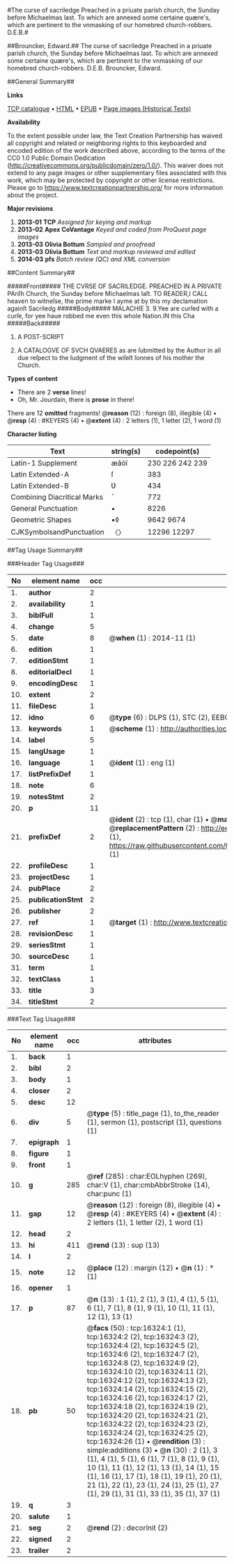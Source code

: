 #The curse of sacriledge Preached in a priuate parish church, the Sunday before Michaelmas last. To which are annexed some certaine quære's, which are pertinent to the vnmasking of our homebred church-robbers. D.E.B.#

##Brouncker, Edward.##
The curse of sacriledge Preached in a priuate parish church, the Sunday before Michaelmas last. To which are annexed some certaine quære's, which are pertinent to the vnmasking of our homebred church-robbers. D.E.B.
Brouncker, Edward.

##General Summary##

**Links**

[TCP catalogue](http://www.ota.ox.ac.uk/tcp/)  • 
[HTML](http://tei.it.ox.ac.uk/tcp/Texts-HTML/free/A00/A00200.html)  • 
[EPUB](http://tei.it.ox.ac.uk/tcp/Texts-EPUB/free/A00/A00200.epub) • 
[Page images (Historical Texts)](https://historicaltexts.jisc.ac.uk/eebo-99851069e)

**Availability**

To the extent possible under law, the Text Creation Partnership has waived all copyright and related or neighboring rights to this keyboarded and encoded edition of the work described above, according to the terms of the CC0 1.0 Public Domain Dedication (http://creativecommons.org/publicdomain/zero/1.0/). This waiver does not extend to any page images or other supplementary files associated with this work, which may be protected by copyright or other license restrictions. Please go to https://www.textcreationpartnership.org/ for more information about the project.

**Major revisions**

1. __2013-01__ __TCP__ *Assigned for keying and markup*
1. __2013-02__ __Apex CoVantage__ *Keyed and coded from ProQuest page images*
1. __2013-03__ __Olivia Bottum__ *Sampled and proofread*
1. __2013-03__ __Olivia Bottum__ *Text and markup reviewed and edited*
1. __2014-03__ __pfs__ *Batch review (QC) and XML conversion*

##Content Summary##

#####Front#####
THE CVRSE OF SACRILEDGE. PREACHED IN A PRIVATE PAriſh Church, the Sunday before Michaelmas laſt. TO READER,I CALL heaven to witneſse, the prime marke I ayme at by this my declamation againſt Sacriledg
#####Body#####
MALACHIE 3. 9.Yee are curſed with a curſe, for yee haue robbed me even this whole Nation.IN this Cha
#####Back#####

1. A POST-SCRIPT

1. A CATALOGVE OF SVCH QVAERES as are ſubmitted by the Author in all due reſpect to the Iudgment of the wiſeſt ſonnes of his mother the Church.

**Types of content**

  * There are 2 **verse** lines!
  * Oh, Mr. Jourdain, there is **prose** in there!

There are 12 **omitted** fragments! 
 @__reason__ (12) : foreign (8), illegible (4)  •  @__resp__ (4) : #KEYERS (4)  •  @__extent__ (4) : 2 letters (1), 1 letter (2), 1 word (1)

**Character listing**


|Text|string(s)|codepoint(s)|
|---|---|---|
|Latin-1 Supplement|æâòï|230 226 242 239|
|Latin Extended-A|ſ|383|
|Latin Extended-B|Ʋ|434|
|Combining             Diacritical Marks|̄|772|
|General Punctuation|•|8226|
|Geometric Shapes|▪◊|9642 9674|
|CJKSymbolsandPunctuation|〈〉|12296 12297|

##Tag Usage Summary##

###Header Tag Usage###

|No|element name|occ|attributes|
|---|---|---|---|
|1.|__author__|2||
|2.|__availability__|1||
|3.|__biblFull__|1||
|4.|__change__|5||
|5.|__date__|8| @__when__ (1) : 2014-11 (1)|
|6.|__edition__|1||
|7.|__editionStmt__|1||
|8.|__editorialDecl__|1||
|9.|__encodingDesc__|1||
|10.|__extent__|2||
|11.|__fileDesc__|1||
|12.|__idno__|6| @__type__ (6) : DLPS (1), STC (2), EEBO-CITATION (1), PROQUEST (1), VID (1)|
|13.|__keywords__|1| @__scheme__ (1) : http://authorities.loc.gov/ (1)|
|14.|__label__|5||
|15.|__langUsage__|1||
|16.|__language__|1| @__ident__ (1) : eng (1)|
|17.|__listPrefixDef__|1||
|18.|__note__|6||
|19.|__notesStmt__|2||
|20.|__p__|11||
|21.|__prefixDef__|2| @__ident__ (2) : tcp (1), char (1)  •  @__matchPattern__ (2) : ([0-9\-]+):([0-9IVX]+) (1), (.+) (1)  •  @__replacementPattern__ (2) : http://eebo.chadwyck.com/downloadtiff?vid=$1&page=$2 (1), https://raw.githubusercontent.com/textcreationpartnership/Texts/master/tcpchars.xml#$1 (1)|
|22.|__profileDesc__|1||
|23.|__projectDesc__|1||
|24.|__pubPlace__|2||
|25.|__publicationStmt__|2||
|26.|__publisher__|2||
|27.|__ref__|1| @__target__ (1) : http://www.textcreationpartnership.org/docs/. (1)|
|28.|__revisionDesc__|1||
|29.|__seriesStmt__|1||
|30.|__sourceDesc__|1||
|31.|__term__|1||
|32.|__textClass__|1||
|33.|__title__|3||
|34.|__titleStmt__|2||


###Text Tag Usage###

|No|element name|occ|attributes|
|---|---|---|---|
|1.|__back__|1||
|2.|__bibl__|2||
|3.|__body__|1||
|4.|__closer__|2||
|5.|__desc__|12||
|6.|__div__|5| @__type__ (5) : title_page (1), to_the_reader (1), sermon (1), postscript (1), questions (1)|
|7.|__epigraph__|1||
|8.|__figure__|1||
|9.|__front__|1||
|10.|__g__|285| @__ref__ (285) : char:EOLhyphen (269), char:V (1), char:cmbAbbrStroke (14), char:punc (1)|
|11.|__gap__|12| @__reason__ (12) : foreign (8), illegible (4)  •  @__resp__ (4) : #KEYERS (4)  •  @__extent__ (4) : 2 letters (1), 1 letter (2), 1 word (1)|
|12.|__head__|2||
|13.|__hi__|411| @__rend__ (13) : sup (13)|
|14.|__l__|2||
|15.|__note__|12| @__place__ (12) : margin (12)  •  @__n__ (1) : * (1)|
|16.|__opener__|1||
|17.|__p__|87| @__n__ (13) : 1 (1), 2 (1), 3 (1), 4 (1), 5 (1), 6 (1), 7 (1), 8 (1), 9 (1), 10 (1), 11 (1), 12 (1), 13 (1)|
|18.|__pb__|50| @__facs__ (50) : tcp:16324:1 (1), tcp:16324:2 (2), tcp:16324:3 (2), tcp:16324:4 (2), tcp:16324:5 (2), tcp:16324:6 (2), tcp:16324:7 (2), tcp:16324:8 (2), tcp:16324:9 (2), tcp:16324:10 (2), tcp:16324:11 (2), tcp:16324:12 (2), tcp:16324:13 (2), tcp:16324:14 (2), tcp:16324:15 (2), tcp:16324:16 (2), tcp:16324:17 (2), tcp:16324:18 (2), tcp:16324:19 (2), tcp:16324:20 (2), tcp:16324:21 (2), tcp:16324:22 (2), tcp:16324:23 (2), tcp:16324:24 (2), tcp:16324:25 (2), tcp:16324:26 (1)  •  @__rendition__ (3) : simple:additions (3)  •  @__n__ (30) : 2 (1), 3 (1), 4 (1), 5 (1), 6 (1), 7 (1), 8 (1), 9 (1), 10 (1), 11 (1), 12 (1), 13 (1), 14 (1), 15 (1), 16 (1), 17 (1), 18 (1), 19 (1), 20 (1), 21 (1), 22 (1), 23 (1), 24 (1), 25 (1), 27 (1), 29 (1), 31 (1), 33 (1), 35 (1), 37 (1)|
|19.|__q__|3||
|20.|__salute__|1||
|21.|__seg__|2| @__rend__ (2) : decorInit (2)|
|22.|__signed__|2||
|23.|__trailer__|2||
